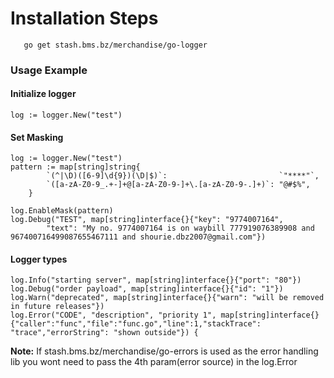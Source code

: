 # Installation Steps
```
   go get stash.bms.bz/merchandise/go-logger
```

### Usage Example

#### Initialize logger
```
log := logger.New("test")
```

#### Set Masking
```
log := logger.New("test")
pattern := map[string]string{
		`(^|\D)([6-9]\d{9})(\D|$)`:                         `"****"`,
		`([a-zA-Z0-9_.+-]+@[a-zA-Z0-9-]+\.[a-zA-Z0-9-.]+)`: "@#$%",
	}

log.EnableMask(pattern)
log.Debug("TEST", map[string]interface{}{"key": "9774007164",
		"text": "My no. 9774007164 is on waybill 777919076389908 and 967400716499087655467111 and shourie.dbz2007@gmail.com"})
```

#### Logger types
```
log.Info("starting server", map[string]interface{}{"port": "80"})
log.Debug("order payload", map[string]interface{}{"id": "1"})
log.Warn("deprecated", map[string]interface{}{"warn": "will be removed in future releases"})
log.Error("CODE", "description", "priority 1", map[string]interface{}{"caller":"func","file":"func.go","line":1,"stackTrace": "trace","errorString": "shown outside"}) {

```

**Note:** If stash.bms.bz/merchandise/go-errors is used as the error handling lib you wont need to pass the 4th param(error source) in the log.Error